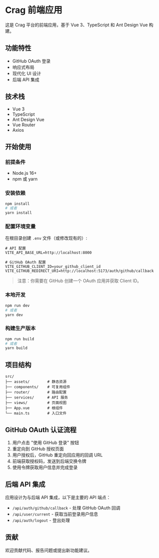 # Crag 前端应用

这是 Crag 平台的前端应用，基于 Vue 3、TypeScript 和 Ant Design Vue 构建。

## 功能特性

- GitHub OAuth 登录
- 响应式布局
- 现代化 UI 设计
- 后端 API 集成

## 技术栈

- Vue 3
- TypeScript
- Ant Design Vue
- Vue Router
- Axios

## 开始使用

### 前提条件

- Node.js 16+
- npm 或 yarn

### 安装依赖

```bash
npm install
# 或者
yarn install
```

### 配置环境变量

在根目录创建 `.env` 文件（或修改现有的）:

```
# API 配置
VITE_API_BASE_URL=http://localhost:8000

# GitHub OAuth 配置
VITE_GITHUB_CLIENT_ID=your_github_client_id
VITE_GITHUB_REDIRECT_URI=http://localhost:5173/auth/github/callback
```

> 注意：你需要在 GitHub 创建一个 OAuth 应用并获取 Client ID。

### 本地开发

```bash
npm run dev
# 或者
yarn dev
```

### 构建生产版本

```bash
npm run build
# 或者
yarn build
```

## 项目结构

```
src/
├── assets/        # 静态资源
├── components/    # 可复用组件
├── router/        # 路由配置
├── services/      # API 服务
├── views/         # 页面视图
├── App.vue        # 根组件
└── main.ts        # 入口文件
```

## GitHub OAuth 认证流程

1. 用户点击 "使用 GitHub 登录" 按钮
2. 重定向到 GitHub 授权页面
3. 用户授权后，GitHub 重定向回应用的回调 URL
4. 前端获取授权码，发送到后端交换令牌
5. 使用令牌获取用户信息并完成登录

## 后端 API 集成

应用设计为与后端 API 集成，以下是主要的 API 端点：

- `/api/auth/github/callback` - 处理 GitHub OAuth 回调
- `/api/user/current` - 获取当前登录用户信息
- `/api/auth/logout` - 登出处理

## 贡献

欢迎贡献代码、报告问题或提出新功能建议。 